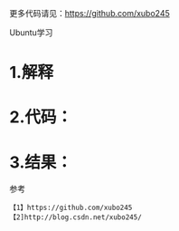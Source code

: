 
更多代码请见：https://github.com/xubo245

Ubuntu学习

# 1.解释 #




# 2.代码： #



# 3.结果： #



参考

	【1】https://github.com/xubo245
	【2]http://blog.csdn.net/xubo245/
